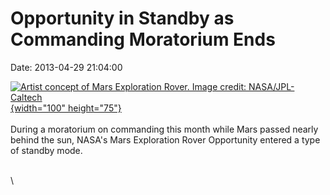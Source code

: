 Opportunity in Standby as Commanding Moratorium Ends
====================================================

Date: 2013-04-29 21:04:00

[![Artist concept of Mars Exploration Rover. Image credit:
NASA/JPL-Caltech](http://www.jpl.nasa.gov/images/mer/20100126/spiritCV-20100126-th.jpg){width="100"
height="75"}](http://www.jpl.nasa.gov/news/news.cfm?release=2013-151&rn=news.xml&rst=3780)\
\
During a moratorium on commanding this month while Mars passed nearly
behind the sun, NASA\'s Mars Exploration Rover Opportunity entered a
type of standby mode.

\
\
